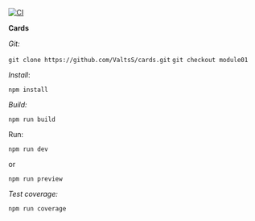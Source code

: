 
[![CI](https://github.com/ValtsS/cards/actions/workflows/ci.yml/badge.svg?branch=module01)](https://github.com/ValtsS/cards/actions/workflows/ci.yml)

**Cards**

*Git:*

`git clone https://github.com/ValtsS/cards.git`
`git checkout module01`

*Install*:

`npm install`


*Build:*

`npm run build`

Run:

`npm run dev`

or

`npm run preview`



*Test coverage:*

`npm run coverage`
